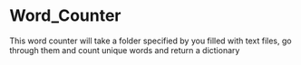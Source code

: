 # Word_Counter
This word counter will take a folder specified by you filled with text files, go through them and count unique words and return a dictionary
